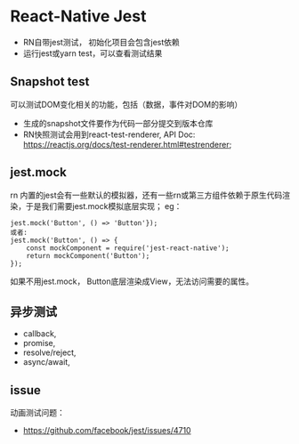 # React-Native Jest
 - RN自带jest测试， 初始化项目会包含jest依赖
 - 运行jest或yarn test，可以查看测试结果
## Snapshot test
可以测试DOM变化相关的功能，包括（数据，事件对DOM的影响）
 - 生成的snapshot文件要作为代码一部分提交到版本仓库
 - RN快照测试会用到react-test-renderer, API Doc: https://reactjs.org/docs/test-renderer.html#testrenderer;
## jest.mock
rn 内置的jest会有一些默认的模拟器，还有一些rn或第三方组件依赖于原生代码渲染，于是我们需要jest.mock模拟底层实现；
eg：
```
jest.mock('Button', () => 'Button'});
或者:
jest.mock('Button', () => {
	const mockComponent = require('jest-react-native');
	return mockComponent('Button');
});
```
如果不用jest.mock， Button底层渲染成View，无法访问需要的属性。

## 异步测试
 - callback,
 - promise,
 - resolve/reject,
 - async/await,

## issue
动画测试问题：
 - https://github.com/facebook/jest/issues/4710

